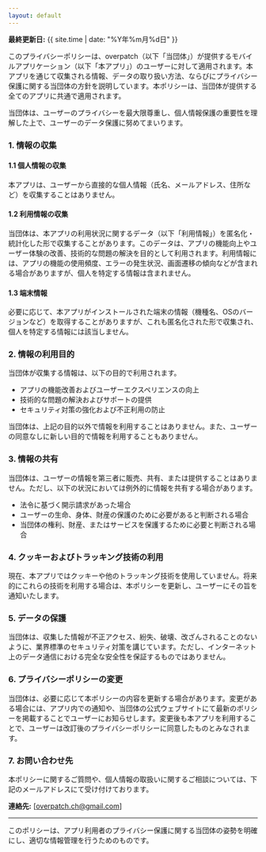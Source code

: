```yaml
---
layout: default
---
```


**最終更新日:** {{ site.time | date: "%Y年%m月%d日" }}

このプライバシーポリシーは、overpatch（以下「当団体」）が提供するモバイルアプリケーション（以下「本アプリ」）のユーザーに対して適用されます。本アプリを通じて収集される情報、データの取り扱い方法、ならびにプライバシー保護に関する当団体の方針を説明しています。本ポリシーは、当団体が提供する全てのアプリに共通で適用されます。

当団体は、ユーザーのプライバシーを最大限尊重し、個人情報保護の重要性を理解した上で、ユーザーのデータ保護に努めてまいります。

### 1. 情報の収集

#### 1.1 個人情報の収集
本アプリは、ユーザーから直接的な個人情報（氏名、メールアドレス、住所など）を収集することはありません。

#### 1.2 利用情報の収集
当団体は、本アプリの利用状況に関するデータ（以下「利用情報」）を匿名化・統計化した形で収集することがあります。このデータは、アプリの機能向上やユーザー体験の改善、技術的な問題の解決を目的として利用されます。利用情報には、アプリの機能の使用頻度、エラーの発生状況、画面遷移の傾向などが含まれる場合がありますが、個人を特定する情報は含まれません。

#### 1.3 端末情報
必要に応じて、本アプリがインストールされた端末の情報（機種名、OSのバージョンなど）を取得することがありますが、これも匿名化された形で収集され、個人を特定する情報には該当しません。

### 2. 情報の利用目的
当団体が収集する情報は、以下の目的で利用されます。
- アプリの機能改善およびユーザーエクスペリエンスの向上
- 技術的な問題の解決およびサポートの提供
- セキュリティ対策の強化および不正利用の防止

当団体は、上記の目的以外で情報を利用することはありません。また、ユーザーの同意なしに新しい目的で情報を利用することもありません。

### 3. 情報の共有
当団体は、ユーザーの情報を第三者に販売、共有、または提供することはありません。ただし、以下の状況においては例外的に情報を共有する場合があります。
- 法令に基づく開示請求があった場合
- ユーザーの生命、身体、財産の保護のために必要があると判断される場合
- 当団体の権利、財産、またはサービスを保護するために必要と判断される場合

### 4. クッキーおよびトラッキング技術の利用
現在、本アプリではクッキーや他のトラッキング技術を使用していません。将来的にこれらの技術を利用する場合は、本ポリシーを更新し、ユーザーにその旨を通知いたします。

### 5. データの保護
当団体は、収集した情報が不正アクセス、紛失、破壊、改ざんされることのないように、業界標準のセキュリティ対策を講じています。ただし、インターネット上のデータ通信における完全な安全性を保証するものではありません。

### 6. プライバシーポリシーの変更
当団体は、必要に応じて本ポリシーの内容を更新する場合があります。変更がある場合には、アプリ内での通知や、当団体の公式ウェブサイトにて最新のポリシーを掲載することでユーザーにお知らせします。変更後も本アプリを利用することで、ユーザーは改訂後のプライバシーポリシーに同意したものとみなされます。

### 7. お問い合わせ先
本ポリシーに関するご質問や、個人情報の取扱いに関するご相談については、下記のメールアドレスにて受け付けております。

**連絡先:** [overpatch.ch@gmail.com]

---

このポリシーは、アプリ利用者のプライバシー保護に関する当団体の姿勢を明確にし、適切な情報管理を行うためのものです。

